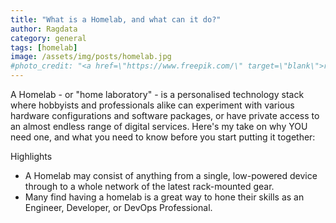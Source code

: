 ```yaml
---
title: "What is a Homelab, and what can it do?"
author: Ragdata
category: general
tags: [homelab]
image: /assets/img/posts/homelab.jpg
#photo_credit: "<a href=\"https://www.freepik.com/\" target=\"blank\">rcphotostock - Freepik.com</a>"
---
```


A Homelab - or "home laboratory" - is a personalised technology stack where hobbyists and professionals alike can experiment with various hardware configurations and software packages, or have private access to an almost endless range of digital services.  Here's my take on why YOU need one, and what you need to know before you start putting it together:

<div class="border rounded-md p-2 mt-3">
	<span class="text-bold">Highlights</span>
	<ul>
		<li>A Homelab may consist of anything from a single, low-powered device through to a whole network of the latest rack-mounted gear.</li>
		<li>Many find having a homelab is a great way to hone their skills as an Engineer, Developer, or DevOps Professional.</li>
	</ul>
</div>


